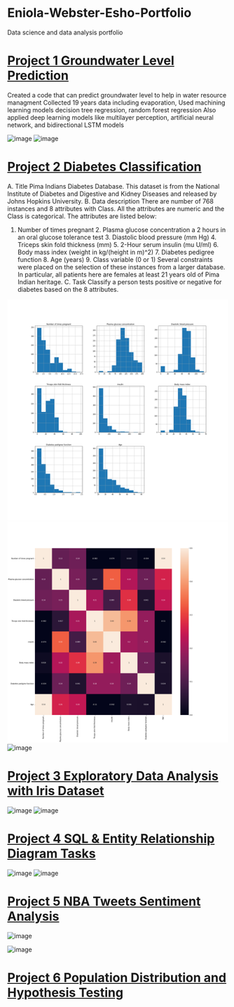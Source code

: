 # Eniola-Webster-Esho-Portfolio
Data science and data analysis portfolio

# [Project 1 Groundwater Level Prediction](https://github.com/EniolaWebsterEsho/Prediction-Codes)

Created a code that can predict groundwater level to help in water resource managment
Collected 19 years data including evaporation, 
Used machining learning models decision tree regression, random forest regression
Also applied deep learning models like multilayer perception, artificial neural network, and bidirectional LSTM models

![image](https://user-images.githubusercontent.com/91756330/209986959-8b485747-b766-46f8-ac63-eefdff92e72f.png)
![image](https://user-images.githubusercontent.com/91756330/209986850-2ade9332-def2-4242-9d19-1328bc6492c0.png)

# [Project 2 Diabetes Classification](https://github.com/EniolaWebsterEsho/Diabetes-Classification)
A.	Title
Pima Indians Diabetes Database. This dataset is from the National Institute of Diabetes and Digestive and Kidney Diseases and released by Johns Hopkins     University. 
B.	Data description
There are number of 768 instances and 8 attributes with Class. All the attributes are numeric and the Class is categorical. The attributes are listed below:
1. Number of times pregnant
   	2. Plasma glucose concentration a 2 hours in an oral glucose tolerance test
   	3. Diastolic blood pressure (mm Hg)
  	4. Triceps skin fold thickness (mm)
  	5. 2-Hour serum insulin (mu U/ml)
 	  6. Body mass index (weight in kg/(height in m)^2)
   	7. Diabetes pedigree function
   	8. Age (years)
 	  9. Class variable (0 or 1)
Several constraints were placed on the selection of these instances from a larger database.  In particular, all patients here are females at least 21 years old of Pima Indian heritage.
C.	Task
Classify a person tests positive or negative for diabetes based on the 8 attributes.

![](/images/Diabetes.png)
![](/images/Correlation.png)
![image](https://user-images.githubusercontent.com/91756330/209988336-db2ff1ca-b379-4892-aeb5-2bda5c3f77ba.png)

# [Project 3 Exploratory Data Analysis with Iris Dataset](https://github.com/EniolaWebsterEsho/Iris_Data_Analysis) 
![image](https://user-images.githubusercontent.com/91756330/209984003-c4c95e2e-5ec5-4669-8770-e4ce631b32e7.png)
![image](https://user-images.githubusercontent.com/91756330/209984632-6648eaec-a9bb-478d-ae45-223cc14e3a71.png)

# [Project 4 SQL & Entity Relationship Diagram Tasks](https://github.com/EniolaWebsterEsho/SQL-ERD-tasks)
![image](https://user-images.githubusercontent.com/91756330/209986221-399ed20d-f6cb-4ee5-818c-76d1e6242df8.png)
![image](https://user-images.githubusercontent.com/91756330/209986411-91fe17c2-3c10-4740-a853-c53348dcc3d0.png)

# [Project 5 NBA Tweets Sentiment Analysis](https://github.com/EniolaWebsterEsho/Big-Data-Analysis-Sentiment-Analysis)

![image](https://user-images.githubusercontent.com/91756330/209989893-bf2cab59-b7c0-4bc5-afed-3f365ea964ac.png)

![image](https://user-images.githubusercontent.com/91756330/209989716-e244eb47-ac8a-46b8-ac83-698aad866601.png)

# [Project 6 Population Distribution and Hypothesis Testing](https://github.com/EniolaWebsterEsho/Population-Distribution-and-Hypothesis-Testing)


